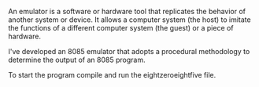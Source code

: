 An emulator is a software or hardware tool that replicates the behavior of another system or device.
It allows a computer system (the host) to imitate the functions of a different computer system (the guest) or a piece of hardware.



I've developed an 8085 emulator that adopts a procedural methodology to determine the output of an 8085 program.

To start the program compile and run the eightzeroeightfive file.
